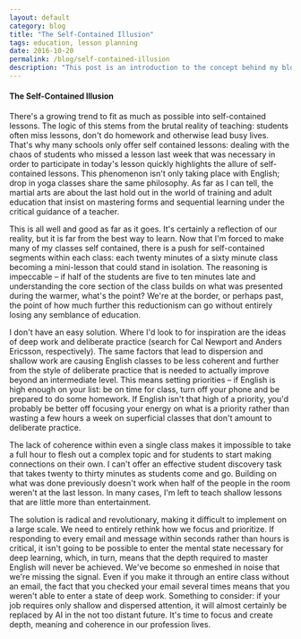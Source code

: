 ```yaml
---
layout: default
category: blog
title: "The Self-Contained Illusion"
tags: education, lesson planning
date: 2016-10-20
permalink: /blog/self-contained-illusion
description: "This post is an introduction to the concept behind my blog"
---
```

#### The Self-Contained Illusion
There's a growing trend to fit as much as possible into self-contained lessons. The logic of this stems from the brutal reality of teaching: students often miss lessons, don't do homework and otherwise lead busy lives. That's why many schools only offer self contained lessons: dealing with the chaos of students who missed a lesson last week that was necessary in order to participate in today's lesson quickly highlights the allure of self-contained lessons. This phenomenon isn't only taking place with English; drop in yoga classes share the same philosophy. As far as I can tell, the martial arts are about the last hold out in the world of training and adult education that insist on mastering forms and sequential learning under the critical guidance of a teacher. 

This is all well and good as far as it goes. It's certainly a reflection of our reality, but it is far from the best way to learn. Now that I'm forced to make many of my classes self contained, there is a push for self-contained segments within each class: each twenty minutes of a sixty minute class becoming a mini-lesson that could stand in isolation. The reasoning is impeccable – if half of the students are five to ten minutes late and understanding the core section of the class builds on what was presented during the warmer, what's the point? We're at the border, or perhaps past, the point of how much further this reductionism can go without entirely losing any semblance of education. 

I don't have an easy solution. Where I'd look to for inspiration are the ideas of deep work and deliberate practice (search for Cal Newport and Anders Ericsson, respectively). The same factors that lead to dispersion and shallow work are causing English classes to be less coherent and further from the style of deliberate practice that is needed to actually improve beyond an intermediate level. This means setting priorities – if English is high enough on your list: be on time for class, turn off your phone and be prepared to do some homework. If English isn't that high of a priority, you'd probably be better off focusing your energy on what is a priority rather than wasting a few hours a week on superficial classes that don't amount to deliberate practice. 

The lack of coherence within even a single class makes it impossible to take a full hour to flesh out a complex topic and for students to start making connections on their own. I can't offer an effective student discovery task that takes twenty to thirty minutes as students come and go. Building on what was done previously doesn't work when half of the people in the room weren't at the last lesson. In many cases, I'm left to teach shallow lessons that are little more than entertainment. 

The solution is radical and revolutionary, making it difficult to implement on a large scale. We need to entirely rethink how we focus and prioritize. If responding to every email and message within seconds rather than hours is critical, it isn't going to be possible to enter the mental state necessary for deep learning, which, in turn, means that the depth required to master English will never be achieved. We've become so enmeshed in noise that we're missing the signal. Even if you make it through an entire class without an email, the fact that you checked your email several times means that you weren't able to enter a state of deep work. Something to consider: if your job requires only shallow and dispersed attention, it will almost certainly be replaced by AI in the not too distant future. It's time to focus and create depth, meaning and coherence in our profession lives. 